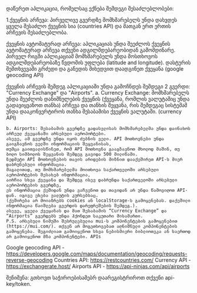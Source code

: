 დაწერეთ აპლიკაცია, რომელსაც ექნება შემდეგი შესაძლებლობები:

1.ქვეყნის არჩევა: პირველივე გვერდზე მომხმარებელს უნდა დახვდეს ყველა შესაძლო ქვეყნის სია (countries API) 
და მათგან ერთ ერთის არჩევის შესაძლებლობა.

ქვეყნის ავტომატურად არჩევა: აპლიკაციას უნდა შეეძლოს ქვეყნის ავტომატურად არჩევა თქვენი ადგილმდებარეობიდან გამომდინარე. 
პირველ რიგში აპლიკაციამ მომხმარებელს უნდა მოსთხოვოს ადგილმდებარეობაზე წვდომის უფლება (latitude and longitude). 
დასტურის შემთხვევაში გრძედი და განედის მიხედვით დაადგინეთ ქვეყანა (google geocoding API)

ქვეყნის არჩევის შემდეგ აპლიკაციაში უნდა გამოჩნდეს შემდეგი 2 გვერდი: "Currency Exchange" და "Airports". 
    a. Currency Exchange: მომხმარებელს უნდა შეეძლოს დანიშნულების ქვეყნის (ქვეყანა, რომლის ვალუტაშიც უნდა გადავიყვანოთ თანხა) არჩევა და თანხის შეყვანა, 
    რის შემდეგაც სისტემამ უნდა დააკონვერტიროს თანხა შესაბამისი ქვეყნის ვალუტაში. (currency API) 
    
    b. Airports: შესაბამის გვერდზე გადასვლისას მომხმარებელმა უნდა დაინახოს არჩეულ ქვეყანაში არსებული აეროპორტები. 
    ასევე, ამ გვერდზე უნდა იყოს ძებნის ველი. API მოთხოვნები უნდა გაიგზავნოს ველში ინფორმაციის შეყვანისას, 
    თუმცა გაითვალისწინეთ, რომ API მოთხოვნა გააგზავნოთ მხოლოდ მაშინ, თუ ბოლო სიმბოლოს შეყვანის შემდეგ გავიდა 500 მილიწამი. 
    ზედმეტი API მოთხოვნების თავის არიდების მიზნით დააქეშირეთ API-ს მიერ დაბრუნებული ინფორმაცია. 
    მაგალითად, თუ მომხმარებელმა მოითხოვა საქართველოში არსებული აეროპორტების შესახებ ინფორმაცია, 
    აირჩია სხვა ქვეყანა და შემდეგ ისევ დაბრუნდა საქართველოში არსებული აეროპორტების გვერდზე, 
    ეს ინფორმაცია ქეშიდან უნდა ვაჩვენოთ და თავიდან არ უნდა წამოვიღოთ API-დან. იგივე ეხება ვალუტის კურსებსაც. 
    (ქეშირება არ მოიაზრებს cookies ან localStorage-ს გამოყენებას. დაქეშილი ინფორმაცია წაიშლება გვერდის დარეფრეშების შემდეგ.). 
    ასევე, ყველა ქვეყანას და მათ შესაბამის “Currency Exchange” და “Airports” გვერდებს უნდა ჰქონდეთ საკუთარი მისამართი. 
    P.S. არსებული ნიმუში შესრულებულია mui-ს კომპონენტების გამოყენებით (https://mui.com/). თქვენ არ მოგეთხოვებათ აღნიშნული კომპონენტების გამოყენება. შეგიძლიათ გამოიყენოთ სხვა ნებისმიერი ბიბლიოთეკა ან საერთოდ არ გამოიყენოთ მზა კომპონენტები. APIs

Google geocoding API - https://developers.google.com/maps/documentation/geocoding/requests-reverse-geocoding
Countries API: https://restcountries.com/
Currency API - https://exchangerate.host/
Airports API - https://api-ninjas.com/api/airports 

შენიშვნა: გთხოვთ საჭიროებისამებრ დაარეგისტრიროთ თქვენი api-key/token.